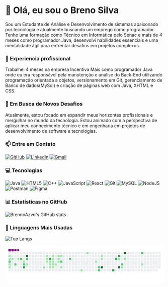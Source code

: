 # 👋 Olá, eu sou o Breno Silva
Sou um Estudante de Análise e Desenvolvimento de sistemas apaixonado por tecnologia e atualmente buscando um emprego como programador. Tenho uma formação como Técnico em Informática pelo Senac e mais de 4 meses como programador Java, desenvolvi habilidades essenciais e uma mentalidade ágil para enfrentar desafios em projetos complexos.

### 💼 Experiencia profissional
Trabalhei 4 meses na empresa Incentiva Mais como programador Java onde eu era responsável pela manutenção e análise do Back-End utilizando programação orientada a objetos,
versionamento em Git, gerenciamento de Banco de dados(MySql) e criação de páginas web com Java, XHTML e CSS.

### 🌱 Em Busca de Novos Desafios
Atualmente, estou focado em expandir meus horizontes profissionais e mergulhar no mundo da tecnologia. Estou animado com a perspectiva de aplicar meu conhecimento técnico e em engenharia em projetos de desenvolvimento de software e tecnologias.

### 📫 Entre em Contato
[![GitHub](https://img.shields.io/badge/GitHub-100000?style=for-the-badge&logo=github&logoColor=white)](https://github.com/breniru) 
[![LinkedIn](https://img.shields.io/badge/LinkedIn-0077B5?style=for-the-badge&logo=linkedin&logoColor=white)](https://www.linkedin.com/in/brenosilvasantos/)
[![Gmail](https://img.shields.io/badge/Gmail-FFFFFF?style=for-the-badge&logo=gmail&logoColor=red)](mailto:breno10sp14@gmail.com)

### 💻 Tecnologias
![Java](https://img.shields.io/badge/java-%23ED8B00.svg?style=for-the-badge&logo=openjdk&logoColor=white)
![HTML5](https://img.shields.io/badge/HTML5-E34F26?style=for-the-badge&logo=html5&logoColor=white)
![C++](https://img.shields.io/badge/C%2B%2B-00599C?style=for-the-badge&logo=c%2B%2B&logoColor=white) 
![JavaScript](https://img.shields.io/badge/JavaScript-F7DF1E?style=for-the-badge&logo=javascript&logoColor=black)
![React](https://img.shields.io/badge/React-20232A?style=for-the-badge&logo=react&logoColor=61DAFB)
![Git](https://img.shields.io/badge/GIT-E44C30?style=for-the-badge&logo=git&logoColor=white)
![MySQL](https://img.shields.io/badge/MySQL-00000F?style=for-the-badge&logo=mysql&logoColor=white)
![NodeJS](https://img.shields.io/badge/node.js-6DA55F?style=for-the-badge&logo=node.js&logoColor=white)
![Postman](https://img.shields.io/badge/Postman-FF6C37.svg?style=for-the-badge&logo=Postman&logoColor=white)
![Figma](https://img.shields.io/badge/Figma-696969?style=for-the-badge&logo=figma&logoColor=figma) 

### 📊 Estatísticas no GitHub

![BrennoAzvd's GitHub stats](https://github-readme-stats.vercel.app/api?username=breniru&show_icons=true&theme=dracula)

### 🚀 Linguagens Mais Usadas

![Top Langs](https://github-readme-stats.vercel.app/api/top-langs/?username=breniru&layout=compact)

![snake gif](https://github.com/breniru/breniru/blob/output/github-contribution-grid-snake.gif)
